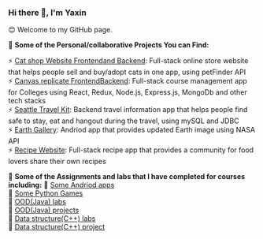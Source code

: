 ### Hi there 👋, I'm Yaxin

😊 Welcome to my GitHub page.

🔎 **Some of the Personal/collaborative Projects You can Find:**

⚡ [Cat shop Website Frontend](https://github.com/yuxiaomi666/cat-shop-react-client-app)[and Backend](https://github.com/feiergu/cat-shop-node-server-app): Full-stack online store website that helps people sell and buy/adopt cats in one app, using petFinder API<br>
⚡ [Canvas replicate Frontend](https://github.com/yuxiaomi666/kanbas-react-web-app)[Backend](https://github.com/yuxiaomi666/kanbas-node-server-app): Full-stack course management app for Colleges using React, Redux, Node.js, Express.js, MongoDb and other tech stacks<br>
⚡ [Seattle Travel Kit](https://github.com/5200-GroupProject/PM4): Backend travel information app that helps people find safe to stay, eat and hangout during the travel, using mySQL and JDBC<br>
⚡ [Earth Gallery](https://github.com/yuxiaomi666/AND101/tree/main/project7-epic-part3): Andriod app that provides updated Earth image using NASA API<br>
⚡ [Recipe Website](https://github.com/yuxiaomi666/recipe): Full-stack recipe app that provides a community for food lovers share their own recipes<br>

🔎 **Some of the Assignments and labs that I have completed for courses including:**
🌱 [Some Andriod apps](https://github.com/yuxiaomi666/AND101)<br>
🌱 [Some Python Games](https://github.khoury.northeastern.edu/CS-5001-SEA-Spring2023/student-YaxinYu)<br>
🌱 [OOD(Java) labs](https://github.khoury.northeastern.edu/CS5004-Summer2023/Student_repo_Yaxin_Yu)<br>
👯 [OOD(Java) projects](https://github.khoury.northeastern.edu/CS5004-Summer2023/Team_repo_Kaijun_Qiuying_Yaxin)<br>
🌱 [Data structure(C++) labs](https://github.khoury.northeastern.edu/CS5008-Fall-2023/student-YaxinYu)<br>
👯 [Data structure(C++) project](https://github.khoury.northeastern.edu/CS5008-Fall-2023/Team_Repo_YaxinYu_FrankLuo)<br>

<!--
**yuxiaomi666/yuxiaomi666** is a ✨ _special_ ✨ repository because its `README.md` (this file) appears on your GitHub profile.

Here are some ideas to get you started:

- 🔭 I’m currently working on ...
- 🌱 I’m currently learning ...
- 👯 I’m looking to collaborate on ...
- 🤔 I’m looking for help with ...
- 💬 Ask me about ...
- 📫 How to reach me: ...
- 😄 Pronouns: ...
- ⚡ Fun fact: ...
-->
